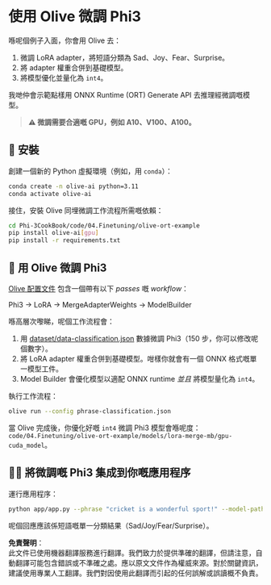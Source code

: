 # 使用 Olive 微調 Phi3

喺呢個例子入面，你會用 Olive 去：

1. 微調 LoRA adapter，將短語分類為 Sad、Joy、Fear、Surprise。
2. 將 adapter 權重合併到基礎模型。
3. 將模型優化並量化為 `int4`。

我哋仲會示範點樣用 ONNX Runtime (ORT) Generate API 去推理經微調嘅模型。

> **⚠️ 微調需要合適嘅 GPU，例如 A10、V100、A100。**

## 💾 安裝

創建一個新的 Python 虛擬環境（例如，用 `conda`）：

```bash
conda create -n olive-ai python=3.11
conda activate olive-ai
```

接住，安裝 Olive 同埋微調工作流程所需嘅依賴：

```bash
cd Phi-3CookBook/code/04.Finetuning/olive-ort-example
pip install olive-ai[gpu]
pip install -r requirements.txt
```

## 🧪 用 Olive 微調 Phi3

[Olive 配置文件](../../../../../code/03.Finetuning/olive-ort-example/phrase-classification.json) 包含一個帶有以下 *passes* 嘅 *workflow*：

Phi3 -> LoRA -> MergeAdapterWeights -> ModelBuilder

喺高層次嚟睇，呢個工作流程會：

1. 用 [dataset/data-classification.json](../../../../../code/03.Finetuning/olive-ort-example/dataset/dataset-classification.json) 數據微調 Phi3（150 步，你可以修改呢個數字）。
2. 將 LoRA adapter 權重合併到基礎模型。咁樣你就會有一個 ONNX 格式嘅單一模型工件。
3. Model Builder 會優化模型以適配 ONNX runtime *並且* 將模型量化為 `int4`。

執行工作流程：

```bash
olive run --config phrase-classification.json
```

當 Olive 完成後，你優化好嘅 `int4` 微調 Phi3 模型會喺呢度：`code/04.Finetuning/olive-ort-example/models/lora-merge-mb/gpu-cuda_model`。

## 🧑‍💻 將微調嘅 Phi3 集成到你嘅應用程序

運行應用程序：

```bash
python app/app.py --phrase "cricket is a wonderful sport!" --model-path models/lora-merge-mb/gpu-cuda_model
```

呢個回應應該係短語嘅單一分類結果（Sad/Joy/Fear/Surprise）。

**免責聲明**：  
此文件已使用機器翻譯服務進行翻譯。我們致力於提供準確的翻譯，但請注意，自動翻譯可能包含錯誤或不準確之處。應以原文文件作為權威來源。對於關鍵資訊，建議使用專業人工翻譯。我們對因使用此翻譯而引起的任何誤解或誤讀概不負責。